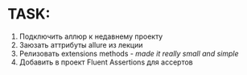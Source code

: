 # TASK:

1) Подключить аллюр к недавнему проекту
2) Заюзать аттрибуты allure из лекции
3) Релизовать extensions methods - *made it really small and simple*
4) Добавить в проект Fluent Assertions для ассертов
